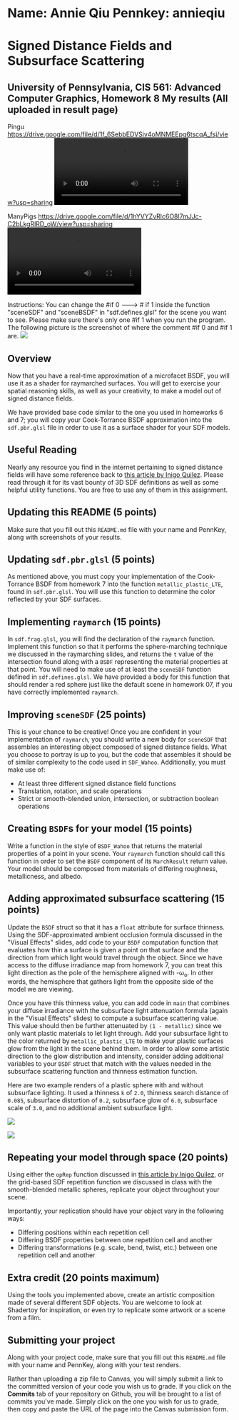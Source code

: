 Name: Annie Qiu
Pennkey: annieqiu
======================
Signed Distance Fields and Subsurface Scattering
======================

**University of Pennsylvania, CIS 561: Advanced Computer Graphics, Homework 8**
My results (All uploaded in result page)
------------
Pingu
https://drive.google.com/file/d/1f_6SebbEDVSiv4oMNMEEpg6tscqA_fsj/view?usp=sharing
![](results/OnePingu.mp4)

ManyPigs
https://drive.google.com/file/d/1hYVYZvRlc6O8l7mJJc-C2bLkgRlRD_oW/view?usp=sharing
![](results/ManyPigs.mp4)

Instructions:
You can change the #if 0 ---> # if 1 inside the function "sceneSDF" and "sceneBSDF"
in "sdf.defines.glsl" for the scene you want to see. Please make sure there's only 
one #if 1 when you run the program. The following picture is the screenshot of where
the comment #if 0 and #if 1 are.
![](results/changeScene.png)


Overview
------------
Now that you have a real-time approximation of a microfacet BSDF, you will use
it as a shader for raymarched surfaces. You will get to exercise your spatial
reasoning skills, as well as your creativity, to make a model out of signed
distance fields.

We have provided base code similar to the one you used in homeworks 6 and 7; you
will copy your Cook-Torrance BSDF approximation into the `sdf.pbr.glsl` file
in order to use it as a surface shader for your SDF models.

Useful Reading
---------
Nearly any resource you find in the internet pertaining to signed distance fields
will have some reference back to [this article by Inigo Quilez](https://iquilezles.org/articles/distfunctions/). Please read through it for its vast bounty of 3D SDF definitions as well
as some helpful utility functions. You are free to use any of them in this assignment.


Updating this README (5 points)
-------------
Make sure that you fill out this `README.md` file with your name and PennKey,
along with screenshots of your results.


Updating `sdf.pbr.glsl` (5 points)
--------------
As mentioned above, you must copy your implementation of the Cook-Torrance BSDF
from homework 7 into the function `metallic_plastic_LTE`, found in `sdf.pbr.glsl`.
You will use this function to determine the color reflected by your SDF surfaces.

Implementing `raymarch` (15 points)
----------
In `sdf.frag.glsl`, you will find the declaration of the `raymarch` function.
Implement this function so that it performs the sphere-marching technique we
discussed in the raymarching slides, and returns the `t` value of the intersection
found along with a `BSDF` representing the material properties at that point.
You will need to make use of at least the `sceneSDF` function defined in
`sdf.defines.glsl`. We have provided a body for this function that should
render a red sphere just like the default scene in homework 07, if you have
correctly implemented `raymarch`.

Improving `sceneSDF` (25 points)
----------
This is your chance to be creative! Once you are confident in your implementation
of `raymarch`, you should write
a new body for `sceneSDF` that assembles an interesting object composed of
signed distance fields. What you choose to portray is up to you, but the code
that assembles it should be of similar complexity to the code used in `SDF_Wahoo`.
Additionally, you must make use of:
- At least three different signed distance field functions
- Translation, rotation, and scale operations
- Strict or smooth-blended union, intersection, or subtraction boolean operations


Creating `BSDF`s for your model (15 points)
----------
Write a function in the style of `BSDF_Wahoo` that returns the material
properties of a point in your scene. Your `raymarch` function should call
this function in order to set the `BSDF` component of its `MarchResult` return
value. Your model should be composed from materials of differing roughness, metallicness,
and albedo.

Adding approximated subsurface scattering (15 points)
----------
Update the `BSDF` struct so that it has a `float` attribute for
surface thinness. Using the SDF-approximated ambient occlusion
formula discussed in the "Visual Effects" slides, add code to
your `BSDF` computation function that evaluates how thin a surface
is given a point on that surface and the direction from which light
would travel through the object. Since we have access to the diffuse
irradiance map from homework 7, you can treat this light direction
as the pole of the hemisphere aligned with -&#969;<sub>o</sub>. In
other words, the hemisphere that gathers light from the opposite side of
the model we are viewing.

Once you have this thinness value, you can add code in `main` that
combines your diffuse irradiance with the subsurface light attenuation
formula (again in the "Visual Effects" slides) to compute a subsurface
scattering value. This value should then be further attenuated by `(1 - metallic)`
since we only want plastic materials to let light through. Add your subsurface
light to the color returned by `metallic_plastic_LTE` to make your plastic
surfaces glow from the light in the scene behind them. In order to allow
some artistic direction to the glow distribution and intensity, consider adding
additional variables to your `BSDF` struct that match with the values needed in
the subsurface scattering function and thinness estimation function.

Here are two example renders of a plastic sphere with and without subsurface
lighting. It used a thinness `k` of `2.0`, thinness search distance of `0.085`,
subsurface distortion of `0.2`, subsurface glow of `6.0`, subsurface scale of `3.0`,
and no additional ambient subsurface light.

![](subsurface_yes.png)

![](subsurface_no.png)

Repeating your model through space (20 points)
--------
Using either the `opRep` function discussed in [this article by Inigo Quilez](https://iquilezles.org/articles/distfunctions/), or the grid-based SDF repetition function we discussed in class with the smooth-blended metallic spheres, replicate your object throughout your scene.

Importantly, your replication should have your object vary in the following ways:
- Differing positions within each repetition cell
- Differing BSDF properties between one repetition cell and another
- Differing transformations (e.g. scale, bend, twist, etc.) between one repetition cell and another 


Extra credit (20 points maximum)
-----------
Using the tools you implemented above, create an artistic composition made of several different SDF objects. You are welcome to look at Shadertoy for inspiration, or even try to replicate some artwork or a scene from a film.

Submitting your project
--------------
Along with your project code, make sure that you fill out this `README.md` file
with your name and PennKey, along with your test renders.

Rather than uploading a zip file to Canvas, you will simply submit a link to
the committed version of your code you wish us to grade. If you click on the
__Commits__ tab of your repository on Github, you will be brought to a list of
commits you've made. Simply click on the one you wish for us to grade, then copy
and paste the URL of the page into the Canvas submission form.
